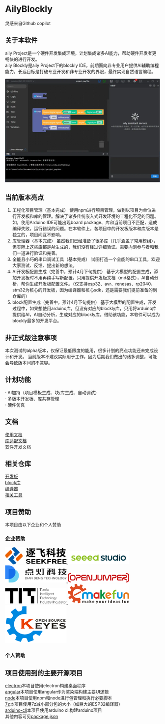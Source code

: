 # AilyBlockly
灵感来自Github copilot  
## 关于本软件
aily Project是一个硬件开发集成环境，计划集成诸多AI能力，帮助硬件开发者更畅快的进行开发。  
aily Blockly是aily Project下的blockly IDE，前期面向非专业用户提供AI辅助编程能力，长远目标是打破专业开发和非专业开发的界限，最终实现自然语言编程。  

<img src="img/sf.webp" alt="seekfree" width=1000 />

## 当前版本亮点  
1. 工程化项目管理（基本完成）
使用npm进行项目管理，做到以项目为单位进行开发板和库的管理。解决了诸多传统嵌入式开发环境的工程化不足的问题。如，使用Arduino IDE可能出现board package、库和当前项目不匹配，造成编译失败，运行错误的问题。在本软件上，各项目中的开发板版本和库版本是独立的，项目间互不影响。
2. 库管理器（基本完成）
虽然我们已经准备了很多库（几乎涵盖了常用模组），但实际上这些库都是AI生成的，我们没有经过详细验证。需要内测参与者和我们一道进行验证和完善。
3. 全能且小巧的串口调试工具（基本完成）
试图打造一个全能的串口工具，欢迎大家测试、反馈、提出新的想法。
4. AI开发板配置生成（完善中，预计4月下旬提供）
基于大模型的配置生成，添加开发板时不用再纯手写新配置，只用提供开发板文档（md格式），AI自动分析，帮你生成开发板配置文件。（仅支持esp32、avr、renesas、rp2040、stm32为核心的开发板，因为编译器和核心sdk，还是需要我们提前准备的到仓库的）
5. block配置生成（完善中，预计4月下旬提供）
基于大模型的配置生成，开发过程中，如果想使用arduino库，但没有对应的blockly库，只用将arduino库提供给AI，AI自动分析，生成对应的blockly库。借助该功能，本软件可以成为blockly最多的开发平台。

## 非正式版注意事项  
本次测试的alpha版本，仅保证最低限度的能用，很多计划的亮点功能还未完成设计和开发。
当前版本不建议实际用于工作，因为后期我们做出的诸多调整，可能会导致版本间的不兼容。

## 计划功能
· AI加持（项目模板生成、块/库生成、自动调试）    
· 多版本开发板、库共存管理  
· 硬件仿真  

## 文档
[使用文档](https://aily.pro/doc)  
[库适配文档](https://github.com/ailyProject/aily-blockly-libraries/blob/main/%E5%BA%93%E8%A7%84%E8%8C%83.md)  
[软件开发文档](./develop.md)  

## 相关仓库
[开发板](https://github.com/ailyProject/aily-blockly-boards)  
[block库](https://github.com/ailyProject/aily-blockly-libraries)  
[编译器](https://github.com/ailyProject/aily-blockly-compilers)  
[相关工具](https://github.com/ailyProject/aily-project-tools)  

## 项目赞助
本项目由以下企业和个人赞助

### 企业赞助  
<a target="_blank" href="https://www.seekfree.cn/" >
    <img src="img\brand\seekfree\logo.png" alt="seekfree" width=200 />
</a>  
<a target="_blank" href="https://www.seeedstudio.com/" >
    <img src="img\brand\seeedstudio\logo.png" alt="seeedstudio" width=200 />
</a>  
<a target="_blank" href="https://www.diandeng.tech/" >
    <img src="img\brand\diandeng\logo.png" alt="diandeng" width=200 />
</a>  
<a target="_blank" href="https://www.openjumper.com/" >
    <img src="img\brand\openjumper\logo.png" alt="openjumper" width=200 />
</a>  
<a target="_blank" href="https://www.titlab.cn/" >
    <img src="img\brand\titlab\logo.png" alt="titlab" width=200 />
</a>  
<a target="_blank" href="https://www.emakefun.com" >
    <img src="img\brand\emakefun\logo.png" alt="emakefun" width=200 />
</a>  
<a target="_blank" href="http://www.keyes-robot.com/" >
    <img src="img\brand\keyes\logo.png" alt="keyes" width=200 />
</a>  


### 个人赞助   


## 项目使用到的主要开源项目
[electron]()本项目使用electron构建桌面程序  
[angular]()本项目使用angular作为渲染端构建主要UI逻辑  
[node]()本项目使用npm和node进行包管理和执行必要脚本  
[7z]()本项目使用7z减小部分包的大小（如巨大的ESP32编译器）  
[arduino-cli]()本项目使用arduino cli构建arduino项目  
其他内容可见[package.json](https://github.com/ailyProject/aily-blockly/blob/master/package.json)  
